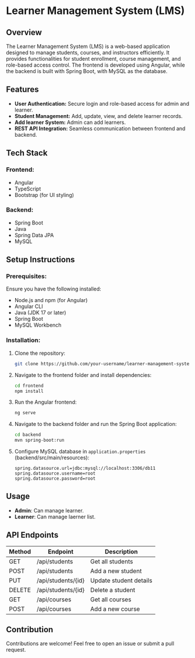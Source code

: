 # Learner Management System (LMS)

## Overview
The Learner Management System (LMS) is a web-based application designed to manage students, courses, and instructors efficiently. It provides functionalities for student enrollment, course management, and role-based access control. The frontend is developed using Angular, while the backend is built with Spring Boot, with MySQL as the database.

## Features
- **User Authentication:** Secure login and role-based access for admin and learner.
- **Student Management:** Add, update, view, and delete learner records.
- **Add learner System:** Admin can add learners.
- **REST API Integration:** Seamless communication between frontend and backend.

## Tech Stack
### Frontend:
- Angular
- TypeScript
- Bootstrap (for UI styling)

### Backend:
- Spring Boot
- Java
- Spring Data JPA
- MySQL

## Setup Instructions
### Prerequisites:
Ensure you have the following installed:
- Node.js and npm (for Angular)
- Angular CLI
- Java (JDK 17 or later)
- Spring Boot
- MySQL Workbench

### Installation:
1. Clone the repository:
   ```sh
   git clone https://github.com/your-username/learner-management-system.git
   ```
2. Navigate to the frontend folder and install dependencies:
   ```sh
   cd frontend
   npm install
   ```
3. Run the Angular frontend:
   ```sh
   ng serve
   ```
4. Navigate to the backend folder and run the Spring Boot application:
   ```sh
   cd backend
   mvn spring-boot:run
   ```
5. Configure MySQL database in `application.properties` (backend/src/main/resources):
   ```properties
   spring.datasource.url=jdbc:mysql://localhost:3306/db11
   spring.datasource.username=root
   spring.datasource.password=root
   ```

## Usage
- **Admin**: Can manage learner.
- **Learner**: Can manage laerner list.

## API Endpoints
| Method | Endpoint            | Description                  |
|--------|---------------------|------------------------------|
| GET    | /api/students       | Get all students            |
| POST   | /api/students       | Add a new student           |
| PUT    | /api/students/{id}  | Update student details      |
| DELETE | /api/students/{id}  | Delete a student            |
| GET    | /api/courses        | Get all courses             |
| POST   | /api/courses        | Add a new course            |

## Contribution
Contributions are welcome! Feel free to open an issue or submit a pull request.

